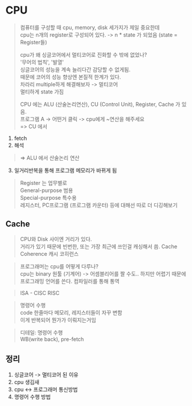 CPU
===

> 컴퓨터를 구성할 때 cpu, memory, disk 세가지가 제일 중요한데   
> cpu는 n개의 register로 구성되어 있다. -> n * state 가 되었음 (state = Register들)   
>     
> cpu가 왜 싱글코어에서 멀티코어로 진화할 수 밖에 없었나?   
> '무어의 법칙', '발열'   
> 싱글코어의 성능을 계속 늘리다간 감당할 수 없게됨.   
> 때문에 코어의 성능 향상엔 본질적 한계가 있다.   
> 차라리 multiple하게 해결해보자 -> 멀티코어   
> 멀티하게 state 가짐
> 
> CPU 에는 ALU (산술논리연산), CU (Control Unit), Register, Cache 가 있음.   
> 프로그램 A -> 어떤거 클릭 -> cpu에게 ~연산을 해주세요   
> => CU 에서 
1. fetch 
2. 해석   
> => ALU 에서 산술논리 연산
3. 일거리반복을 통해 프로그램 메모리가 바뀌게 됨

> Register 는 업무별로   
> General-purpose 범용   
> Special-purpose 특수용   
> 레지스터, PC프로그램 (프로그램 카운터) 등에 대해선 따로 더 디깅해보기   

## Cache
> CPU와 Disk 사이엔 거리가 있다.   
> 거리가 있기 때문에 빈번한, 또는 가장 최근에 쓰인걸 캐싱해서 씀. Cache Coherence 캐시 코히런스   

> 프로그래머는 cpu를 어떻게 다루나?   
> cpu는 binary 원툴 (기계어) -> 어셈블리어를 짤 수도.. 하지만 어렵기 때문에   
> 프로그래밍 언어를 쓴다. 컴파일러를 통해 통역   

> ISA - CISC RISC   

> 명령어 수행   
> code 한줄마다 메모리, 레지스터들이 자꾸 변함   
> 이게 반복되어 뭔가가 이뤄지는거임

> 디테일: 명령어 수행   
> WB(write back), pre-fetch

## 정리
1. 싱글코어 -> 멀티코어 된 이유
2. cpu 생김새
3. cpu <-> 프로그래머 통신방법
4. 명령어 수행 방법
